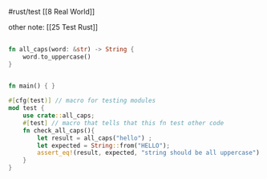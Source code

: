 #rust/test 
[[8 Real World]]

other note: [[25 Test Rust]]

```rust
  
fn all_caps(word: &str) -> String {
	word.to_uppercase()
}
  

fn main() { }

#[cfg(test)] // macro for testing modules
mod test {
	use crate::all_caps;
	#[test] // macro that tells that this fn test other code
	fn check_all_caps(){
		let result = all_caps("hello") ;
		let expected = String::from("HELLO");
		assert_eq!(result, expected, "string should be all uppercase") ;
	}
}
```











